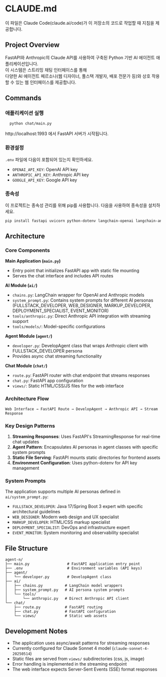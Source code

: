 # CLAUDE.md
이 파일은 Claude Code(claude.ai/code)가 이 저장소의 코드로 작업할 때 지침을 제공합니다.

## Project Overview
FastAPI와 Anthropic의 Claude API를 사용하여 구축된 Python 기반 AI 에이전트 애플리케이션입니다.<br>
이 시스템은 스트리밍 채팅 인터페이스를 통해 <br>
다양한 AI 에이전트 페르소나(웹 디자이너, 풀스택 개발자, 배포 전문가 등)와 상호 작용할 수 있는 웹 인터페이스를 제공합니다.

## Commands

### 애플리케이션 실행
```bash
  python chat/main.py
```
http://localhost:1993 에서 FastAPI 서버가 시작됩니다.

### 환경설정
`.env` 파일에 다음이 포함되어 있는지 확인하세요.
- `OPENAI_API_KEY`: OpenAI API key
- `ANTHROPIC_API_KEY`: Anthropic API key  
- `GOOGLE_API_KEY`: Google API key

### 종속성
이 프로젝트는 종속성 관리를 위해 pip를 사용합니다. 다음을 사용하여 종속성을 설치하세요.
```bash
pip install fastapi uvicorn python-dotenv langchain-openai langchain-anthropic claude-code-sdk
```

## Architecture

### Core Components

**Main Application (`main.py`)**
- Entry point that initializes FastAPI app with static file mounting
- Serves the chat interface and includes API routes

**AI Module (`ai/`)**
- `chains.py`: LangChain wrapper for OpenAI and Anthropic models
- `system_prompt.py`: Contains system prompts for different AI personas (FULLSTACK_DEVELOPER, WEB_DESIGNER, MARKUP_DEVELOPER, DEPLOYMENT_SPECIALIST, EVENT_MONITOR)
- `tools/anthropic.py`: Direct Anthropic API integration with streaming support
- `tools/models/`: Model-specific configurations

**Agent Module (`agent/`)**
- `developer.py`: DevelopAgent class that wraps Anthropic client with FULLSTACK_DEVELOPER persona
- Provides async chat streaming functionality

**Chat Module (`chat/`)**
- `route.py`: FastAPI router with chat endpoint that streams responses
- `chat.py`: FastAPI app configuration
- `views/`: Static HTML/CSS/JS files for the web interface

### Architecture Flow
```
Web Interface → FastAPI Route → DevelopAgent → Anthropic API → Stream Response
```

### Key Design Patterns

1. **Streaming Responses**: Uses FastAPI's StreamingResponse for real-time chat updates
2. **Agent Pattern**: Encapsulates AI personas in agent classes with specific system prompts
3. **Static File Serving**: FastAPI mounts static directories for frontend assets
4. **Environment Configuration**: Uses python-dotenv for API key management

### System Prompts
The application supports multiple AI personas defined in `ai/system_prompt.py`:
- `FULLSTACK_DEVELOPER`: Java 17/Spring Boot 3 expert with specific architectural guidelines
- `WEB_DESIGNER`: Modern web design and UX specialist  
- `MARKUP_DEVELOPER`: HTML/CSS markup specialist
- `DEPLOYMENT_SPECIALIST`: DevOps and infrastructure expert
- `EVENT_MONITOR`: System monitoring and observability specialist

## File Structure
```
agent-n/
├── main.py                 # FastAPI application entry point
├── .env                    # Environment variables (API keys)
├── agent/
│   └── developer.py        # DevelopAgent class
├── ai/
│   ├── chains.py          # LangChain model wrappers
│   ├── system_prompt.py   # AI persona system prompts
│   └── tools/
│       └── anthropic.py   # Direct Anthropic API client
└── chat/
    ├── route.py           # FastAPI routing
    ├── chat.py            # FastAPI configuration
    └── views/             # Static web assets
```

## Development Notes

- The application uses async/await patterns for streaming responses
- Currently configured for Claude Sonnet 4 model (`claude-sonnet-4-20250514`)
- Static files are served from `views/` subdirectories (css, js, image)
- Error handling is implemented in the streaming endpoint
- The web interface expects Server-Sent Events (SSE) format responses